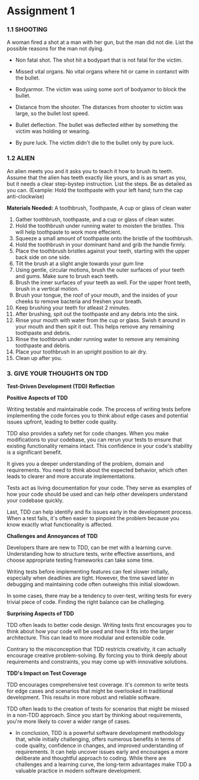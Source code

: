 # Assignment 1

### 1.1 SHOOTING
A woman fired a shot at a man with her gun, but the man did not die. List the possible
reasons for the man not dying.

- Non fatal shot. The shot hit a bodypart that is not fatal for the victim.

- Missed vital organs. No vital organs where hit or came in contanct with the bullet.

- Bodyarmor. The victim was using some sort of bodyamor to block the bullet.

- Distance from the shooter. The distances from shooter to victim was large, so the bullet lost speed.

- Bullet deflection. The bullet was deflected either by something the victim was holding or wearing.

- By pure luck. The victim didn't die to the bullet only by pure luck.


### 1.2 ALIEN
An alien meets you and it asks you to teach it how to brush its teeth. Assume that the
alien has teeth exactly like yours, and is as smart as you, but it needs a clear step-bystep instruction. List the steps. Be as detailed as you can. (Example: Hold the
toothpaste with your left hand; turn the cap
anti-clockwise)

**Materials Needed:**
A toothbrush,
Toothpaste,
A cup or glass of clean water


1. Gather toothbrush, toothpaste, and a cup or glass of clean water.
2. Hold the toothbrush under running water to moisten the bristles. This will help toothpaste to work more effecient.
3. Squeeze a small amount of toothpaste onto the bristle of the toothbrush.
4. Hold the toothbrush in your dominant hand and grib the handle firmly.
5. Place the toothbrush bristles against your teeth, starting with the upper back side on one side.
6. Tilt the brush at a slight angle towards your gum line
7. Using gentle, circular motions, brush the outer surfaces of your teeth and gums. Make sure to brush each teeth.
8. Brush the inner surfaces of your teeth as well. For the upper front teeth, brush in a vertical motion.
9. Brush your tongue, the roof of your mouth, and the insides of your cheeks to remove bacteria and freshen your breath.
10. Keep brushing your teeth for atleast 2 minutes.
11. After brushing, spit out the toothpaste and any debris into the sink.
12. Rinse your mouth with water from the cup or glass. Swish it around in your mouth and then spit it out. This helps remove any remaining toothpaste and debris.
13. Rinse the toothbrush under running water to remove any remaining toothpaste and debris.
14. Place your toothbrush in an upright position to air dry.
15. Clean up after you.




### 3. GIVE YOUR THOUGHTS ON TDD 

**Test-Driven Development (TDD) Reflection**

**Positive Aspects of TDD**

Writing testable and maintainable code. The process of writing tests before implementing the code forces you to think about edge cases and potential issues upfront, leading to better code quality.

TDD also provides a safety net for code changes. When you make modifications to your codebase, you can rerun your tests to ensure that existing functionality remains intact. This confidence in your code's stability is a significant benefit.

It gives you a deeper understanding of the problem, domain and requirements. You need to think about the expected behavior, which often leads to clearer and more accurate implementations.

Tests act as living documentation for your code. They serve as examples of how your code should be used and can help other developers understand your codebase quickly.

Last, TDD can help identify and fix issues early in the development process. When a test fails, it's often easier to pinpoint the problem because you know exactly what functionality is affected.

**Challenges and Annoyances of TDD**

Developers thare are new to TDD, can be met with a learning curve. Understanding how to structure tests, write effective assertions, and choose appropriate testing frameworks can take some time.

Writing tests before implementing features can feel slower initially, especially when deadlines are tight. However, the time saved later in debugging and maintaining code often outweighs this initial slowdown.

In some cases, there may be a tendency to over-test, writing tests for every trivial piece of code. Finding the right balance can be challeging.

**Surprising Aspects of TDD**

TDD often leads to better code design. Writing tests first encourages you to think about how your code will be used and how it fits into the larger architecture. This can lead to more modular and extensible code.

Contrary to the misconception that TDD restricts creativity, it can actually encourage creative problem-solving. By forcing you to think deeply about requirements and constraints, you may come up with innovative solutions.

**TDD's Impact on Test Coverage**

TDD encourages comprehensive test coverage. It's common to write tests for edge cases and scenarios that might be overlooked in traditional development. This results in more robust and reliable software.

TDD often leads to the creation of tests for scenarios that might be missed in a non-TDD approach. Since you start by thinking about requirements, you're more likely to cover a wider range of cases.

- In conclusion, TDD is a powerful software development methodology that, while initially challenging, offers numerous benefits in terms of code quality, confidence in changes, and improved understanding of requirements. It can help uncover issues early and encourages a more deliberate and thoughtful approach to coding. While there are challenges and a learning curve, the long-term advantages make TDD a valuable practice in modern software development.